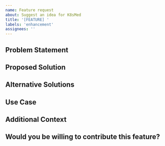 ```yaml
---
name: Feature request
about: Suggest an idea for K8sMed
title: '[FEATURE] '
labels: 'enhancement'
assignees: ''
---
```


## Problem Statement

<!-- A clear and concise description of what problem this feature would solve. Example: I'm always frustrated when [...] -->

## Proposed Solution

<!-- A clear and concise description of what you want to happen -->

## Alternative Solutions

<!-- A clear and concise description of any alternative solutions or features you've considered -->

## Use Case

<!-- Describe a concrete use case that highlights the value of this feature -->

## Additional Context

<!-- Add any other context or screenshots about the feature request here -->

## Would you be willing to contribute this feature?

<!-- Let us know if you'd be interested in implementing this feature yourself -->
